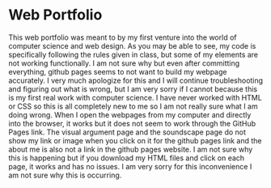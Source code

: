 # Web Portfolio
 
This web portfolio was meant to by my first venture into the world of computer science and web design. As you may be able to see, my code is specifically following the rules given in class, but some of my elements are not working functionally. I am not sure why but even after committing everything, github pages seems to not want to build my webpage accurately. I very much apologize for this and I will continue troubleshooting and figuring out what is wrong, but I am very sorry if I cannot because this is my first real work with computer science. I have never worked with HTML or CSS so this is all completely new to me so I am not really sure what I am doing wrong.
When I open the webpages from my computer and directly into the browser, it works but it does not seem to work through the GitHub Pages link. The visual argument page and the soundscape page do not show my link or image when you click on it for the github pages link and the about me is also not a link in the github pages website. I am not sure why this is happening but if you download my HTML files and click on each page, it works and has no issues. I am very sorry for this inconvenience I am not sure why this is occurring.
